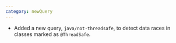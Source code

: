 ```yaml
---
category: newQuery
---
```

* Added a new query, `java/not-threadsafe`, to detect data races in classes marked as `@ThreadSafe`.